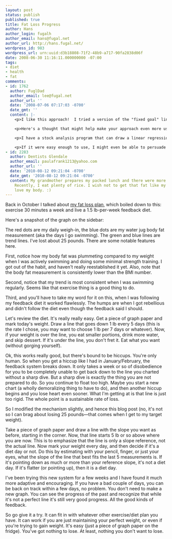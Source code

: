 ```yaml
---
layout: post
status: publish
published: true
title: Fat Loss Progress
author: Hans
author_login: fugalh
author_email: hans@fugal.net
author_url: http://hans.fugal.net/
wordpress_id: 983
wordpress_url: urn:uuid:d3b18808-71f2-48b9-a717-90fa2838d06f
date: 2008-06-30 11:16:11.000000000 -07:00
tags:
- diet
- health
- fat
comments:
- id: 1762
  author: FuglDad
  author_email: lee@fugal.net
  author_url: ''
  date: '2008-07-06 07:17:03 -0700'
  date_gmt: ''
  content: |-
    <p>I like this approach!  I tried a version of the "fixed goal" line a few years ago and, just as you observed, the demoralizing act of conceding defeat and drawing a new line killed the experiment.  I don't think the effort survived more than one line redraw.</p>

    <p>Here's a thought that might help make your approach even more user friendly.  </p>

    <p>I have a stock analysis program that can draw a linear regression of the past (x) data points.  Each day when a new data point is added, the line is redrawn.  I'd bet that a hot shot, computer wizard like yourself should be able to easily create a straight line  regression of the last 5 days complete with a display box for the slope.  The box, or the line, could be color coded so one could see at a glance if today is an "eat less" day or not.  You could even have multiple lines such as a 60 day line which could help to keep you feeling good about your progress even though the 5 day line says you are doing badly.</p>

    <p>If it were easy enough to use, I might even be able to persuade Mom to use it.</p>
- id: 2283
  author: Dentists Glendale
  author_email: paulafrank1213@yahoo.com
  author_url: ''
  date: '2010-08-12 09:21:04 -0700'
  date_gmt: '2010-08-12 09:21:04 -0700'
  content: My grandmother prepares my packed lunch and there were more rice on it.
    Recently, I eat plenty of rice. I wish not to get that fat like my siblings. I
    love my body. :)
---
```

<p>Back in October I talked about <a href="http://hans.fugal.net/blog/articles/2007/10/22/total-fitness-in-30-minutes-a-week">my fat loss plan</a>, which boiled down to this: exercise 30 minutes a week and live a 1.5 lb-per-week feedback diet.</p>

<p>Here's a snapshot of the graph on the sidebar:</p>

<p><object data="http://hans.fugal.net/images/mg.svg" type="image/svg+xml" width="400" /></p>

<p>The red dots are my daily weigh-in, the blue dots are my water jug body fat measurement (aka the days I go swimming). The green and blue lines are trend lines. I've lost about 25 pounds. There are some notable features here. </p>

<p>First, notice how my body fat was plummeting compared to my weight when I was actively swimming and doing some minimal strength training. I got out of the habit, and haven't really reestablished it yet. Also, note that the body fat measurement is consistently lower than the BMI number.</p>

<p>Second, notice that my trend is most consistent when I was swimming regularly. Seems like that exercise thing is a good thing to do.</p>

<p>Third, and you'll have to take my word for it on this, when I was following my feedback diet it worked flawlessly. The humps are when I got rebellious and didn't follow the diet even though the feedback said I should.</p>

<p>Let's review the diet. It's really really easy. Get a piece of graph paper and mark today's weight. Draw a line that goes down 1 lb every 5 days (this is the rate I chose, you may want to choose 1 lb per 7 days or whatever). Now, if your weight is over the line, you eat smaller portions, drink more water, and skip dessert. If it's under the line, you don't fret it. Eat what you want (without gorging yourself).</p>

<p>Ok, this works really good, but there's bound to be hiccups. You're only human. So when you get a hiccup like I had in January/February, the feedback system breaks down. It only takes a week or so of disobedience for you to be completely unable to get back down to the line you charted without a sharp dive. But a sharp dive is exactly the thing you are not prepared to do. So you continue to float too high. Maybe you start a new chart (a wholly demoralizing thing to have to do), and then another hiccup begins and you lose heart even sooner. What I'm getting at is that line is just too rigid. The whole point is a sustainable rate of loss.</p>

<p>So I modified the mechanism slightly, and hence this blog post (no, it's not so I can brag about losing 25 pounds—that comes when I get to my target weight).</p>

<p>Take a piece of graph paper and draw a line with the slope you want as before, starting in the corner. Now, that line starts 5 lb or so above where you are now. This is to emphasize that the line is only a slope reference, not the actual line. Now mark your weight every day, and then decide if it's a diet day or not. Do this by estimating with your pencil, finger, or just your eyes, what the slope of the line that best fits the last 5 measurements is. If it's pointing down as much or more than your reference slope, it's not a diet day. If it's flatter (or pointing up), then it is a diet day.</p>

<p>I've been trying this new system for a few weeks and I have found it much more adaptive and encouraging. If you have a bad couple of days, you can be back on track within a few days, no problem. You don't need to make a new graph. You can see the progress of the past and recognize that while it's not a perfect line it's still very good progress. All the good kinds of feedback.</p>

<p>So go give it a try. It can fit in with whatever other exercise/diet plan you have. It can work if you are just maintaining your perfect weight, or even if you're trying to gain weight. It's easy (just a piece of graph paper on the fridge). You've got nothing to lose. At least, nothing you don't want to lose.</p>
